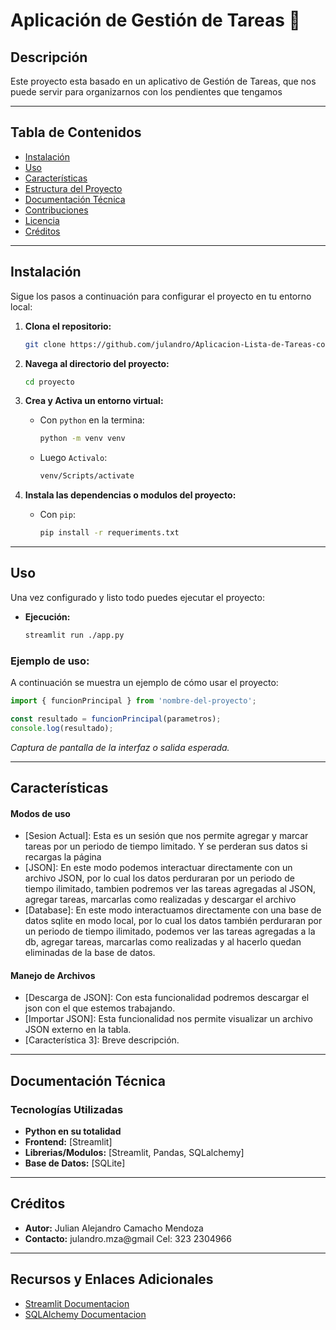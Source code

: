 # Aplicación de Gestión de Tareas 📒

## Descripción

Este proyecto esta basado en un aplicativo de Gestión de Tareas, que nos puede servir para organizarnos con los pendientes que tengamos


---

## Tabla de Contenidos

- [Instalación](#instalación)
- [Uso](#uso)
- [Características](#características)
- [Estructura del Proyecto](#estructura-del-proyecto)
- [Documentación Técnica](#documentación-técnica)
- [Contribuciones](#contribuciones)
- [Licencia](#licencia)
- [Créditos](#créditos)

---

## Instalación

Sigue los pasos a continuación para configurar el proyecto en tu entorno local:

1. **Clona el repositorio:**
   ```bash
   git clone https://github.com/julandro/Aplicacion-Lista-de-Tareas-con-Python.git
   ```
2. **Navega al directorio del proyecto:**
   ```bash
   cd proyecto
   ```
3. **Crea y Activa un entorno virtual:**
   - Con `python` en la termina:

     ```bash
     python -m venv venv
     ```
   - Luego `Activalo`:
   
     ```bash
     venv/Scripts/activate
     ```

3. **Instala las dependencias o modulos del proyecto:**
   - Con `pip`:
     ```bash
     pip install -r requeriments.txt
     ```
   
---

## Uso

Una vez configurado y listo todo puedes ejecutar el proyecto:

- **Ejecución:**
  ```bash
  streamlit run ./app.py
  ```

### Ejemplo de uso:

A continuación se muestra un ejemplo de cómo usar el proyecto:

```javascript
import { funcionPrincipal } from 'nombre-del-proyecto';

const resultado = funcionPrincipal(parametros);
console.log(resultado);
```

*Captura de pantalla de la interfaz o salida esperada.*

---

## Características

#### Modos de uso
- [Sesion Actual]: Esta es un sesión que nos permite agregar y marcar tareas por un periodo de tiempo limitado. Y se perderan sus datos si recargas la página
- [JSON]: En este modo podemos interactuar directamente con un archivo JSON, por lo cual los datos perduraran por un periodo de tiempo ilimitado, tambien podremos ver las tareas agregadas al JSON, agregar tareas, marcarlas como realizadas y descargar el archivo 
- [Database]: En este modo interactuamos directamente con una base de datos sqlite en modo local, por lo cual los datos también perduraran por un periodo de tiempo ilimitado, podemos ver las tareas agregadas a la db, agregar tareas, marcarlas como realizadas y al hacerlo quedan eliminadas de la base de datos.

#### Manejo de Archivos
- [Descarga de JSON]: Con esta funcionalidad podremos descargar el json con el que estemos trabajando.
- [Importar JSON]: Esta funcionalidad nos permite visualizar un archivo JSON externo en la tabla.
- [Característica 3]: Breve descripción.


---

## Documentación Técnica

### Tecnologías Utilizadas

- **Python en su totalidad**
- **Frontend:** [Streamlit]
- **Librerias/Modulos:** [Streamlit, Pandas, SQLalchemy]
- **Base de Datos:** [SQLite]

---



## Créditos

- **Autor:** Julian Alejandro Camacho Mendoza
- **Contacto:** julandro.mza@gmail
 Cel: 323 2304966


---

## Recursos y Enlaces Adicionales

- [Streamlit Documentacion](https://docs.streamlit.io/)
- [SQLAlchemy Documentacion](https://docs.sqlalchemy.org/en/20/)


